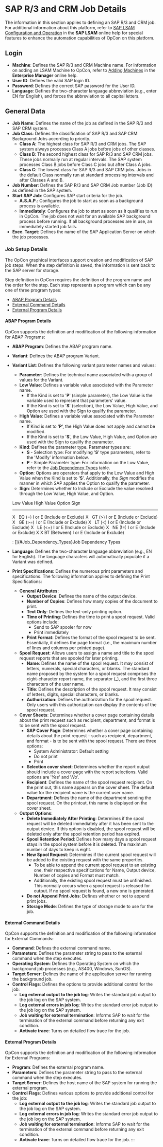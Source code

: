 # SAP R/3 and CRM Job Details

The information in this section applies to defining an SAP R/3 and CRM
job. For additional information about this platform, refer to [SAP LSAM Configuration and
Operation](https://help.smatechnologies.com/opcon/agents/sap/latest/Files/Agents/SAP/Configuration-and-Operation.md)
 in the **SAP LSAM** online help for special features to enhance
the automation capabilities of OpCon on this
platform.

## Login

- **Machine**: Defines the SAP R/3 and CRM Machine name. For
    information on adding an LSAM Machine to     OpCon, refer to [Adding
    Machines](../Files/UI/Enterprise-Manager/Adding-Machines.md)
     in the **Enterprise Manager** online help.
- **User ID**: Defines the valid SAP login ID.
- **Password**: Defines the correct SAP password for the User ID.
- **Language**: Defines the two-character language abbreviation (e.g.,
    enter EN for English), and forces the abbreviation to all capital
    letters.

## General Data

- **Job Name**: Defines the name of the job as defined in the SAP R/3
    and SAP CRM system.
- **Job Class**: Defines the classification of SAP R/3 and SAP CRM
    Background Jobs according to priority.
  - **Class A**: The highest class for SAP R/3 and CRM jobs. The SAP
        system always processes Class A jobs before jobs of other
        classes.
  - **Class B**: The second highest class for SAP R/3 and SAP CRM
        jobs. These jobs normally run at regular intervals. The SAP
        system processes Class B jobs before Class C jobs but after
        Class A jobs.
  - **Class C**: The lowest class for SAP R/3 and SAP CRM jobs. Jobs
        in the default Class normally run at standard processing
        intervals and after Classes A and B.
- **Job Number**: Defines the SAP R/3 and SAP CRM Job number (Job ID)
    as defined in the SAP system.
- **Start SAP Job**: Configures SAP start criteria for the job.
  - **A.S.A.P.**: Configures the job to start as soon as a
        background process is available.
  - **Immediately**: Configures the job to start as soon as it
        qualifies to run in OpCon. The job
        does not wait for an available SAP background process before
        running. If all background processes are in use, an immediately
        started job fails.
- **Exec. Target**: Defines the name of the SAP Application Server on
    which the job processes.

### Job Setup Details

The OpCon graphical interfaces support
creation and modification of SAP job steps. When the step definition is
saved, the information is sent back to the SAP server for storage.

Step definition in OpCon requires the
definition of the program name and the order for the step. Each step
represents a program which can be any one of three program types:

- [ABAP Program Details](#ABAP)
- [External Command Details](#External)
- [External Program Details](#External2)

#### ABAP Program Details

OpCon supports the definition and
modification of the following information for ABAP Programs:

- **ABAP Program**: Defines the ABAP program name.
- **Variant**: Defines the ABAP program Variant.
- **Variant List**: Defines the following variant parameter names and
    values:
  - **Parameter**: Defines the technical name associated with a
        group of values for the Variant.
  - **Low Value**: Defines a variable value associated with the
        Parameter name.
    - If the Kind is set to \'**P**\' (simple parameter), the Low
            Value is the variable used to represent that parameters\'
            value.
    - If the Kind is set to \'**S**\' (selection), the Low Value,
            High Value, and Option are used with the Sign to qualify the
            parameter.
  - **High Value**: Defines a variable value associated with the
        Parameter name.
    - If Kind is set to \'**P**\', the High Value does not apply
            and cannot be modified.
    - If the Kind is set to \'**S**\', the Low Value, High Value,
            and Option are used with the Sign to qualify the parameter.
  - **Kind**: Defines the parameter type. Parameter types are:
    - **S** - Selection type: For modifying \'**S**\' type
            parameters, refer to the \'Modify\' information below.
    - **P** - Simple Parameter type: For information on the Low
            Value, refer to the [Job Dependency             Types](#Job_Dependency_Types) table.
  - **Option**: Options are operators that apply to the Low Value
        and High Value when the Kind is set to \'**S**\'. Additionally,
        the *Sign* modifies the manner in which SAP applies the Option
        to qualify the parameter.
  - **Sign**: Determines whether to Include or Exclude the value
        resolved through the Low Value, High Value, and Option.

  Low Value   High Value   Option         Sign
  ----------- ------------ -------------- -----------------------------
  X                        EQ (=)         I or E (Include or Exclude)
  X                        GT (\>)        I or E (Include or Exclude)
  X                        GE (\>=)       I or E (Include or Exclude)
  X                        LT (\<)        I or E (Include or Exclude)
  X                        LE (\<=)       I or E (Include or Exclude)
  X                        NE (!=)        I or E (Include or Exclude)
  X           X            BT (Between)   I or E (Include or Exclude)

  : []{#Job_Dependency_Types}Job Dependency Types

- **Language**: Defines the two-character language abbreviation (e.g.,
    EN for English). The language characters will automatically populate
    if a Variant was defined.
- **Print Specifications**: Defines the numerous print parameters and
    specifications. The following information applies to defining the
    Print Specifications:
  - **General Attributes**:
    - **Output Device**: Defines the name of the output device.
    - **Number of Copies**: Defines how many copies of the
            document to print.
    - **Text Only**: Defines the text-only printing option.
    - **Time of Printing**: Defines the time to print a spool
            request. Valid options include:
      - Send to SAP spooler for now
      - Print immediately
    - **Print Format**: Defines the format of the spool request to
            be sent. Essentially, it defines the page format (i.e., the
            maximum number of lines and columns per printed page).
  - **Spool Request**: Allows users to assign a name and title to
        the spool request reports that are spooled for later printing.
    - **Name**: Defines the name of the spool request. It may
            consist of letters, numerals, special characters, or blanks.
            The standard name proposed by the system for a spool request
            comprises the eight-character report name, the separator
            (\_), and the first three characters of the user name.
    - **Title**: Defines the description of the spool request. It
            may consist of letters, digits, special characters, or
            blanks.
    - **Authorization**: Defines the authorization for the spool
            request. Only users with this authorization can display the
            contents of the spool request.
  - **Cover Sheets**: Determines whether a cover page containing
        details about the print request such as recipient, department,
        and format is to be sent with the spool request.
    - **SAP Cover Page**: Determines whether a cover page
            containing details about the print request - such as
            recipient, department, and format - is to be sent with the
            spool request. There are three options:
      - System Administrator: Default setting
      - Do not print
      - Print
    - **Selection cover sheet**: Determines whether the report
            output should include a cover page with the report
            selections. Valid options are \'*Yes*\' and \'*No*\'.
    - **Recipient**: Defines the name of the spool request
            recipient. On the print out, this name appears on the cover
            sheet. The default value for the recipient name is the
            current user name.
    - **Department**: Defines the name of the department sending
            the spool request. On the printout, this name is displayed
            on the cover sheet.
  - **Output Options**:
    - **Delete Immediately After Printing**: Determines if the
            spool request will be deleted immediately after it has been
            sent to the output device. If this option is disabled, the
            spool request will be deleted only after the spool retention
            period has expired.
    - **Spool Retention Period**: Defines how many days a spool
            request stays in the spool system before it is deleted. The
            maximum number of days to keep is eight.
    - **New Spool Request**: Determines if the current spool
            request will be added to the existing request with the same
            properties.
      - To be able to append the current spool request to an
                existing one, their respective specifications for Name,
                Output device, Number of copies and Format must match.
      - Additionally, the existing spool request must be
                unfinished. This normally occurs when a spool request is
                released for output. If no spool request is found, a new
                one is generated.
    - **Do not Append Print Jobs**: Defines whether or not to
            append print jobs.
    - **Storage Mode**: Defines the type of storage mode to use
            for the job.

#### External Command Details

OpCon supports the definition and
modification of the following information for External Commands:

- **Command**: Defines the external command name.
- **Parameters**: Defines the parameter string to pass to the external
    command when the step executes.
- **Operating System**: Defines the Operating System on which the
    background job processes (e.g., AS400, Windows, SunOS).
- **Target Server**: Defines the name of the application server for
    running the background job.
- **Control Flags**: Defines the options to provide additional control
    for the job:
  - **Log external output to the job log**: Writes the standard job
        output to the job log on the SAP system.
  - **Log external errors in job log**: Writes the standard error
        job output to the job log on the SAP system.
  - **Job waiting for external termination**: Informs SAP to wait
        for the termination of the external command before returning any
        exit condition.
  - **Activate trace**: Turns on detailed flow trace for the job.

#### External Program Details

OpCon supports the definition and
modification of the following information for External Programs:

- **Program**: Defines the external program name.
- **Parameters**: Defines the parameter string to pass to the external
    command when the step executes.
- **Target Server**: Defines the host name of the SAP system for
    running the external program.
- **Control Flags**: Defines various options to provide additional
    control for the job:
  - **Log external output to the job log**: Writes the standard job
        output to the job log on the SAP system.
  - **Log external errors in job log**: Writes the standard error
        job output to the job log on the SAP system.
  - **Job waiting for external termination**: Informs SAP to wait
        for the termination of the external command before returning any
        exit condition.
  - **Activate trace**: Turns on detailed flow trace for the job.
:::
